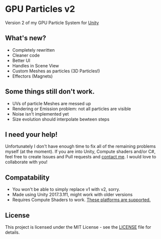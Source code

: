 # GPU Particles v2
Version 2 of my GPU Particle System for [Unity](https://unity3d.com/)

## What's new?
- Completely rewritten
- Cleaner code
- Better UI
- Handles in Scene View
- Custom Meshes as particles (3D Particles!)
- Effectors (Magnets)

## Some things still don't work.
- UVs of particle Meshes are messed up
- Rendering or Emission problem: not all particles are visible
- Noise isn't implemented yet
- Size evolution should interpolate bewteen steps

## I need your help!
Unfortunately I don't have enough time to fix all of the remaining problems myself (at the moment).
If you are into Unity, Compute shaders and/or C#, feel free to create Issues and Pull requests and [contact me](https://kosro.de/#contact).
I would love to collaborate with you!

## Compatability
- You won't be able to simply replace v1 with v2, sorry.
- Made using Unity 2017.3.1f1, might work with older versions
- Requires Compute Shaders to work. [These platforms are supported.](https://docs.unity3d.com/Manual/ComputeShaders.html)

## License
This project is licensed under the MIT License - see the [LICENSE](LICENSE) file for details.
